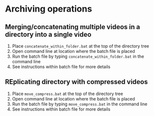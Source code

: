 # Archiving operations

## Merging/concatenating multiple videos in a directory into a single video
1. Place `concatenate_within_folder.bat` at the top of the directory tree
2. Open command line at location where the batch file is placed
3. Run the batch file by typing `concatenate_within_folder.bat` in the command line
4.  See instructions within batch file for more details

## REplicating directory with compressed videos
1. Place `move_compress.bat` at the top of the directory tree
2. Open command line at location where the batch file is placed
3. Run the batch file by typing `move_compress.bat` in the command line
4.  See instructions within batch file for more details
